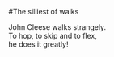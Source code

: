 #The silliest of walks

John Cleese walks strangely.  
To hop, to skip and to flex,  
he does it greatly!
